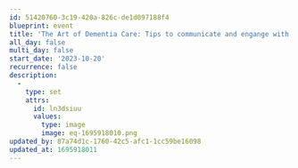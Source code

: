 ```yaml
---
id: 51420760-3c19-420a-826c-de1d097188f4
blueprint: event
title: 'The Art of Dementia Care: Tips to communicate and engange with a love one'
all_day: false
multi_day: false
start_date: '2023-10-20'
recurrence: false
description:
  -
    type: set
    attrs:
      id: ln3dsiuu
      values:
        type: image
        image: eq-1695918010.png
updated_by: 87a74d1c-1760-42c5-afc1-1cc59be16098
updated_at: 1695918011
---
```

